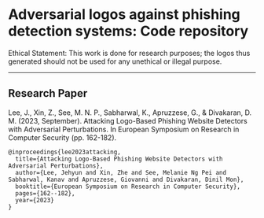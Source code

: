 # Adversarial logos against phishing detection systems: Code repository

Ethical Statement: This work is done for research purposes; the logos thus generated should not be used for any unethical or illegal purpose.

----
## Research Paper

Lee, J., Xin, Z., See, M. N. P., Sabharwal, K., Apruzzese, G., & Divakaran, D. M. (2023, September). Attacking Logo-Based Phishing Website Detectors with Adversarial Perturbations. In European Symposium on Research in Computer Security (pp. 162-182).


```
@inproceedings{lee2023attacking,
  title={Attacking Logo-Based Phishing Website Detectors with Adversarial Perturbations},
  author={Lee, Jehyun and Xin, Zhe and See, Melanie Ng Pei and Sabharwal, Kanav and Apruzzese, Giovanni and Divakaran, Dinil Mon},
  booktitle={European Symposium on Research in Computer Security},
  pages={162--182},
  year={2023}
}
```
